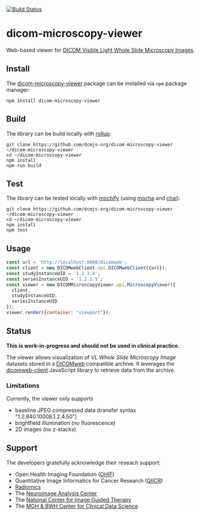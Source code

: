 [![Build Status](https://travis-ci.com/dcmjs-org/dicom-microscopy-viewer.svg?branch=master)](https://travis-ci.com/dcmjs-org/dicom-microscopy-viewer)

# dicom-microscopy-viewer
Web-based viewer for [DICOM Visible Light Whole Slide Microscopy Images](http://dicom.nema.org/medical/dicom/current/output/chtml/part03/sect_A.32.8.html).


## Install

The [dicom-microscopy-viewer](https://www.npmjs.com/package/dicom-microscopy-viewer) package can be installed via `npm` package manager:

```None
npm install dicom-microscopy-viewer
```

## Build

The library can be build locally with [rollup](https://rollupjs.org/guide/en):

```None
git clone https://github.com/dcmjs-org/dicom-microscopy-viewer ~/dicom-microscopy-viewer
cd ~/dicom-microscopy-viewer
npm install
npm run build
```

## Test

The library can be tested locally with [mochify](https://github.com/mantoni/mochify.js) (using [mocha](https://mochajs.org/) and [chai](http://www.chaijs.com/)):

```None
git clone https://github.com/dcmjs-org/dicom-microscopy-viewer ~/dicom-microscopy-viewer
cd ~/dicom-microscopy-viewer
npm install
npm test
```

## Usage

```js
const url = 'http://localhost:8080/dicomweb';
const client = new DICOMwebClient.api.DICOMwebClient({url});
const studyInstanceUID = '1.2.3.4';
const seriesInstanceUID = '1.2.3.5';
const viewer = new DICOMMicroscopyViewer.api.MicroscopyViewer({
  client,
  studyInstanceUID,
  seriesInstanceUID
});
viewer.render({container: "viewport"});
```

## Status

**This is work-in-progress and should not be used in clinical practice.**

The viewer allows visualization of *VL Whole Slide Microscopy Image* datasets stored in a [DICOMweb](https://www.dicomstandard.org/dicomweb/) compatible archive.
It leverages the [dicomweb-client](https://github.com/dcmjs-org/dicomweb-client) JavaScript library to retrieve data from the archive.

### Limitations

Currently, the viewer only supports

* baseline JPEG compressed data (transfer syntax "1.2.840.10008.1.2.4.50")
* brightfield illumination (no fluorescence)
* 2D images (no z-stacks)

## Support

The developers gratefully acknowledge their reseach support:
* Open Health Imaging Foundation ([OHIF](http://ohif.org))
* Quantitative Image Informatics for Cancer Research ([QIICR](http://qiicr.org))
* [Radiomics](http://radiomics.io)
* The [Neuroimage Analysis Center](http://nac.spl.harvard.edu)
* The [National Center for Image Guided Therapy](http://ncigt.org)
* The [MGH & BWH Center for Clinical Data Science](https://www.ccds.io/)

